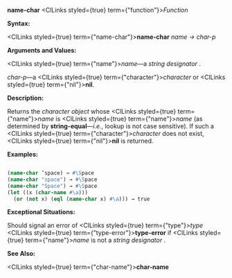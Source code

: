 **name-char** <ClLinks styled={true} term={"function"}><i>Function</i></ClLinks> 



**Syntax:** 



<ClLinks styled={true} term={"name-char"}><b>name-char</b></ClLinks> *name → char-p* 



**Arguments and Values:** 



<ClLinks styled={true} term={"name"}><i>name</i></ClLinks>—a *string designator* . 



*char-p*—a <ClLinks styled={true} term={"character"}><i>character</i></ClLinks> or <ClLinks styled={true} term={"nil"}><b>nil</b></ClLinks>. 



**Description:** 



Returns the *character object* whose <ClLinks styled={true} term={"name"}><i>name</i></ClLinks> is <ClLinks styled={true} term={"name"}><i>name</i></ClLinks> (as determined by **string-equal**—*i.e.*, lookup is not case sensitive). If such a <ClLinks styled={true} term={"character"}><i>character</i></ClLinks> does not exist, <ClLinks styled={true} term={"nil"}><b>nil</b></ClLinks> is returned. 



**Examples:**
```lisp

(name-char ’space) → #\Space 
(name-char "space") → #\Space 
(name-char "Space") → #\Space 
(let ((x (char-name #\a))) 
  (or (not x) (eql (name-char x) #\a))) → true 

```
**Exceptional Situations:** 



Should signal an error of <ClLinks styled={true} term={"type"}><i>type</i></ClLinks> <ClLinks styled={true} term={"type-error"}><b>type-error</b></ClLinks> if <ClLinks styled={true} term={"name"}><i>name</i></ClLinks> is not a *string designator* . 



**See Also:** 



<ClLinks styled={true} term={"char-name"}><b>char-name</b></ClLinks> 







 



 





